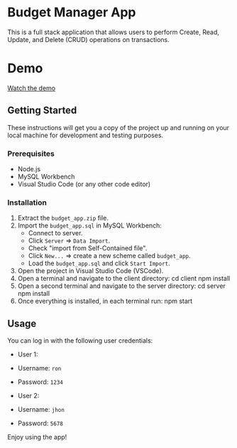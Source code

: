 # Budget Manager App

This is a full stack application that allows users to perform Create, Read, Update, and Delete (CRUD) operations on transactions.

# Demo
[Watch the demo](https://www.youtube.com/watch?v=rwsZsOYYHEk)


## Getting Started

These instructions will get you a copy of the project up and running on your local machine for development and testing purposes.

### Prerequisites

- Node.js
- MySQL Workbench
- Visual Studio Code (or any other code editor)

### Installation

1. Extract the `budget_app.zip` file.
2. Import the `budget_app.sql` in MySQL Workbench:
   - Connect to server.
   - Click `Server` => `Data Import`.
   - Check "import from Self-Contained file".
   - Click `New...` => create a new scheme called `budget_app`.
   - Load the `budget_app.sql` and click `Start Import`.
3. Open the project in Visual Studio Code (VSCode).
4. Open a terminal and navigate to the client directory:
cd client npm install
5. Open a second terminal and navigate to the server directory:
cd server npm install
6. Once everything is installed, in each terminal run:
npm start


## Usage

You can log in with the following user credentials:

- User 1:
- Username: `ron`
- Password: `1234`

- User 2:
- Username: `jhon`
- Password: `5678`

Enjoy using the app!



